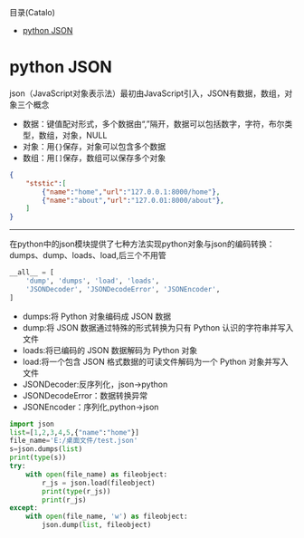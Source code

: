 <!--961032830987546d0e6d54829fc886f6-->

目录(Catalo)

* [python JSON](#python%20JSON)

<!--a46263f7a69f33f39fc26f907cdb773a-->
# python JSON

json（JavaScript对象表示法）最初由JavaScript引入，JSON有数据，数组，对象三个概念

* 数据：键值配对形式，多个数据由“,”隔开，数据可以包括数字，字符，布尔类型，数组，对象，NULL
* 对象：用`{}`保存，对象可以包含多个数据
* 数组：用`[]`保存，数组可以保存多个对象

```json
{
    "ststic":[
        {"name":"home","url":"127.0.0.1:8000/home"},
        {"name":"about","url":"127.0.01:8000/about"},
    ]
}
```

----

在python中的json模块提供了七种方法实现python对象与json的编码转换：dumps、dump、loads、load,后三个不用管

```python
__all__ = [
    'dump', 'dumps', 'load', 'loads',
    'JSONDecoder', 'JSONDecodeError', 'JSONEncoder',
]
```

* dumps:将 Python 对象编码成 JSON 数据
* dump:将 JSON 数据通过特殊的形式转换为只有 Python 认识的字符串并写入文件
* loads:将已编码的 JSON 数据解码为 Python 对象
* load:将一个包含 JSON 格式数据的可读文件解码为一个 Python 对象并写入文件
* JSONDecoder:反序列化，json->python
* JSONDecodeError：数据转换异常
* JSONEncoder：序列化,python->json

```python
import json
list=[1,2,3,4,5,{"name":"home"}]
file_name='E:/桌面文件/test.json'
s=json.dumps(list)
print(type(s))
try:
    with open(file_name) as fileobject:
        r_js = json.load(fileobject)
        print(type(r_js))
        print(r_js)
except:
    with open(file_name, 'w') as fileobject:
        json.dump(list, fileobject)
```